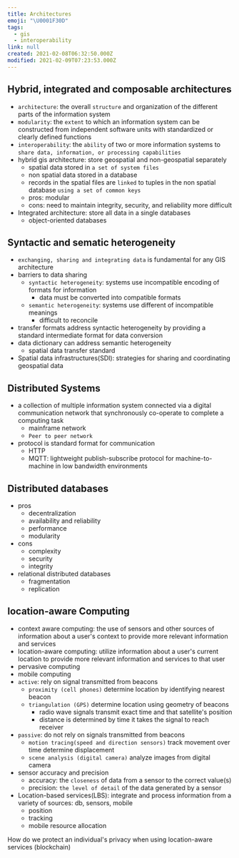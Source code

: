 ```yaml
---
title: Architectures
emoji: "\U0001F30D"
tags:
  - gis
  - interoperability
link: null
created: 2021-02-08T06:32:50.000Z
modified: 2021-02-09T07:23:53.000Z
---
```


## Hybrid, integrated and composable architectures

- `architecture`: the overall `structure` and organization of the different parts of the information system
- `modularity`: the `extent` to which an information system can be constructed from independent software units with standardized or clearly defined functions
- `interoperability`: the `ability` of two or more information systems to `share data, information, or processing capabilities`
- hybrid gis architecture: store geospatial and non-geospatial separately
  - spatial data stored in `a set of system files`
  - non spatial data stored in a database
  - records in the spatial files are `linked` to tuples in the non spatial database `using a set of common keys`
  - pros: modular
  - cons: need to maintain integrity, security, and reliability more difficult
- Integrated architecture: store all data in a single databases
  - object-oriented databases

## Syntactic and sematic heterogeneity

- `exchanging, sharing and integrating data` is fundamental for any GIS architecture
- barriers to data sharing
  - `syntactic heterogeneity`: systems use incompatible encoding of formats for information
    - data must be converted into compatible formats
  - `semantic heterogeneity`: systems use different of incompatible meanings
    - difficult to reconcile
- transfer formats address syntactic heterogeneity by providing a standard intermediate format for data conversion
- data dictionary can address semantic heterogeneity
  - spatial data transfer standard
- Spatial data infrastructures(SDI): strategies for sharing and coordinating geospatial data

## Distributed Systems

- a collection of multiple information system connected via a digital communication network that synchronously co-operate to complete a computing task
  - mainframe network
  - `Peer to peer network`
- protocol is standard format for communication
  - HTTP
  - MQTT: lightweight publish-subscribe protocol for machine-to-machine in low bandwidth environments

## Distributed databases

- pros
  - decentralization
  - availability and reliability
  - performance
  - modularity
- cons
  - complexity
  - security
  - integrity
- relational distributed databases
  - fragmentation
  - replication

## location-aware Computing

- context aware computing: the use of sensors and other sources of information about a user's context to provide more relevant information and services
- location-aware computing: utilize information about a user's current location to provide more relevant information and services to that user
- pervasive computing
- mobile computing
- `active`: rely on signal transmitted from beacons
  - `proximity (cell phones)` determine location by identifying nearest beacon
  - `triangulation (GPS)` determine location using geometry of beacons
    - radio wave signals transmit exact time and that satellite's position
    - distance is determined by time it takes the signal to reach receiver
- `passive`: do not rely on signals transmitted from beacons
  - `motion tracing(speed and direction sensors)` track movement over time determine displacement
  - `scene analysis (digital camera)` analyze images from digital camera
- sensor accuracy and precision
  - accuracy: the `closeness` of data from a sensor to the correct value(s)
  - precision: `the level of detail` of the data generated by a sensor
- Location-based services(LBS): integrate and process information from a variety of sources: db, sensors, mobile
  - position
  - tracking
  - mobile resource allocation

How do we protect an individual's privacy when using location-aware services (blockchain)
